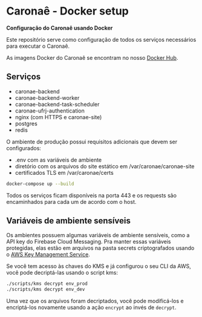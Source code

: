 # Caronaê - Docker setup

**Configuração do Caronaê usando Docker**

Este repositório serve como configuração de todos os serviços necessários para executar o Caronaê.

As imagens Docker do Caronaê se encontram no nosso [Docker Hub](https://hub.docker.com/u/caronae/).


## Serviços

* caronae-backend
* caronae-backend-worker
* caronae-backend-task-scheduler
* caronae-ufrj-authentication
* nginx (com HTTPS e caronae-site)
* postgres
* redis

O ambiente de produção possui requisitos adicionais que devem ser configurados:

* .env com as variáveis de ambiente 
* diretório com os arquivos do site estático em /var/caronae/caronae-site
* certificados TLS em /var/caronae/certs

```bash
docker-compose up --build
```

Todos os serviços ficam disponíveis na porta 443 e os requests são encaminhados para cada um de acordo com o host.


## Variáveis de ambiente sensíveis

Os ambientes possuem algumas variáveis de ambiente sensíveis, como a API key do Firebase Cloud Messaging.
Pra manter essas variáveis protegidas, elas estão em arquivos na pasta secrets criptografados usando
o [AWS Key Management Service](https://aws.amazon.com/kms/).

Se você tem acesso às chaves do KMS e já configurou o seu CLI da AWS, você pode decriptá-las usando
o script kms:

```bash
./scripts/kms decrypt env_prod
./scripts/kms decrypt env_dev
```

Uma vez que os arquivos foram decriptados, você pode modificá-los e encriptá-los novamente usando a
ação `encrypt` ao invés de `decrypt`.

